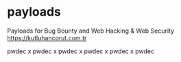 # payloads
Payloads for Bug Bounty and Web Hacking &amp; Web Security <br>
https://kutluhancorut.com.tr

pwdec x pwdec x pwdec x pwdec x pwdec x pwdec
